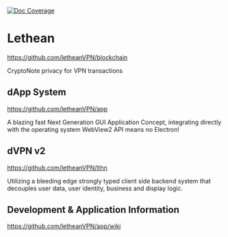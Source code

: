 
[![Doc Coverage](https://letheanvpn.github.io/app/images/coverage-badge-documentation.svg "Doc Coverage")](https://letheanvpn.github.io/app)

# Lethean

https://github.com/letheanVPN/blockchain

CryptoNote privacy for VPN transactions

## dApp System
https://github.com/letheanVPN/app

A blazing fast Next Generation GUI Application Concept, integrating directly with the operating system WebView2 API
means no Electron!

## dVPN v2
https://github.com/letheanVPN/lthn

Utilizing a bleeding edge strongly typed client side backend system that decouples user data, user identity, business
and display logic.



## Development & Application Information

https://github.com/letheanVPN/app/wiki

